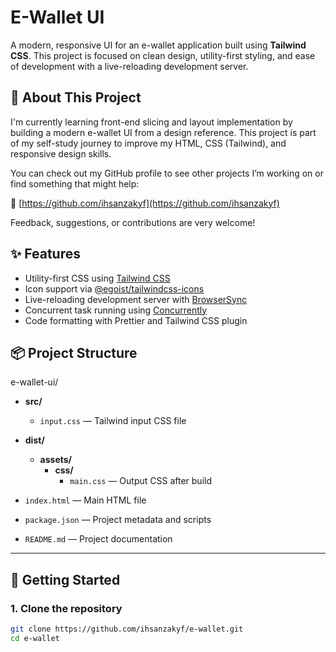# E-Wallet UI

A modern, responsive UI for an e-wallet application built using **Tailwind CSS**. This project is focused on clean design, utility-first styling, and ease of development with a live-reloading development server.

## 🙌 About This Project

I'm currently learning front-end slicing and layout implementation by building a modern e-wallet UI from a design reference. This project is part of my self-study journey to improve my HTML, CSS (Tailwind), and responsive design skills.

You can check out my GitHub profile to see other projects I’m working on or find something that might help:

🔗 [https://github.com/ihsanzakyf](https://github.com/ihsanzakyf)

Feedback, suggestions, or contributions are very welcome!

## ✨ Features

- Utility-first CSS using [Tailwind CSS](https://tailwindcss.com/)
- Icon support via [@egoist/tailwindcss-icons](https://github.com/egoist/tailwindcss-icons)
- Live-reloading development server with [BrowserSync](https://browsersync.io/)
- Concurrent task running using [Concurrently](https://www.npmjs.com/package/concurrently)
- Code formatting with Prettier and Tailwind CSS plugin

## 📦 Project Structure

e-wallet-ui/

- **src/**

  - `input.css` — Tailwind input CSS file

- **dist/**

  - **assets/**
    - **css/**
      - `main.css` — Output CSS after build

- `index.html` — Main HTML file
- `package.json` — Project metadata and scripts
- `README.md` — Project documentation

---

## 🚀 Getting Started

### 1. Clone the repository

```bash
git clone https://github.com/ihsanzakyf/e-wallet.git
cd e-wallet
```
